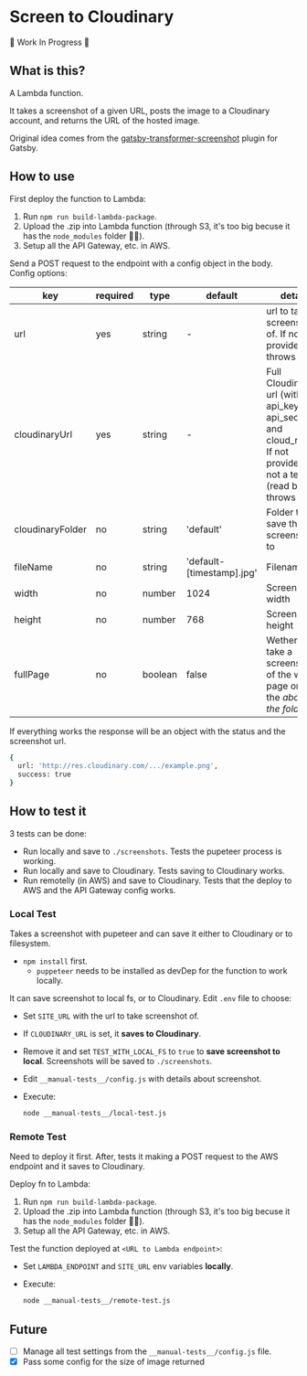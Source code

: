 # Screen to Cloudinary

🚧 Work In Progress 🚧

## What is this?

A Lambda function.

It takes a screenshot of a given URL, posts the image to a Cloudinary account, and returns the URL of the hosted image.

Original idea comes from the [gatsby-transformer-screenshot](https://www.gatsbyjs.com/plugins/gatsby-transformer-screenshot/) plugin for Gatsby.

## How to use

First deploy the function to Lambda:

1. Run `npm run build-lambda-package`.
2. Upload the .zip into Lambda function (through S3, it's too big becuse it has the `node_modules` folder 🤷‍♂️).
3. Setup all the API Gateway, etc. in AWS.

Send a POST request to the endpoint with a config object in the body. Config options:

| key | required | type | default | details |
|-----|----------|------|---------|---------|
| url | yes | string | - | url to take screenshot of. If not provided, throws error |
| cloudinaryUrl | yes | string | - | Full Cloudinary url (with api_key, api_secret and cloud_name). If not provided and not a test (read below), throws error  |
| cloudinaryFolder | no | string | 'default' | Folder to save the screenshot to |
| fileName | no | string | 'default-[timestamp].jpg' | Filename |
| width | no | number | 1024 | Screenshot width |
| height | no | number | 768 | Screenshot height |
| fullPage | no | boolean | false | Wether to take a screenshot of the whole page or just the _above the fold_ |

If everything works the response will be an object with the status and the screenshot url.

```bash
{
  url: 'http://res.cloudinary.com/.../example.png',
  success: true
}
```

## How to test it

3 tests can be done:

- Run locally and save to `./screenshots`. Tests the pupeteer process is working.
- Run locally and save to Cloudinary. Tests saving to Cloudinary works.
- Run remotelly (in AWS) and save to Cloudinary. Tests that the deploy to AWS and the API Gateway config works.

### Local Test

Takes a screenshot with pupeteer and can save it either to Cloudinary or to filesystem.

- `npm install` first.
  - `puppeteer` needs to be installed as devDep for the function to work locally.

It can save screenshot to local fs, or to Cloudinary. Edit `.env` file to choose:

- Set `SITE_URL` with the url to take screenshot of.
- If `CLOUDINARY_URL` is set, it **saves to Cloudinary**.
- Remove it and set `TEST_WITH_LOCAL_FS` to `true` to **save screenshot to local**. Screenshots will be saved to `./screenshots`.
- Edit `__manual-tests__/config.js` with details about screenshot.
- Execute:

  ```bash
  node __manual-tests__/local-test.js
  ```

### Remote Test

Need to deploy it first. After, tests it making a POST request to the AWS endpoint and it saves to Cloudinary.

Deploy fn to Lambda:

1. Run `npm run build-lambda-package`.
2. Upload the .zip into Lambda function (through S3, it's too big becuse it has the `node_modules` folder 🤷‍♂️).
3. Setup all the API Gateway, etc. in AWS.

Test the function deployed at `<URL to Lambda endpoint>`:

- Set `LAMBDA_ENDPOINT` and `SITE_URL` env variables **locally**.
- Execute:

  ```bash
  node __manual-tests__/remote-test.js
  ```

## Future

- [ ] Manage all test settings from the `__manual-tests__/config.js` file.
- [x] Pass some config for the size of image returned
